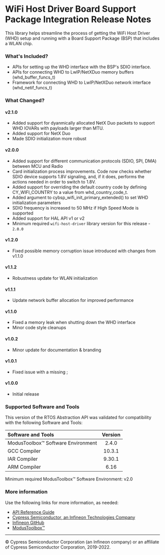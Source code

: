 # WiFi Host Driver Board Support Package Integration Release Notes
This library helps streamline the process of getting the WiFi Host Driver (WHD) setup and running with a Board Support Package (BSP) that includes a WLAN chip.

### What's Included?
* APIs for setting up the WHD interface with the BSP's SDIO interface.
* APIs for connecting WHD to LwIP/NetXDuo memory buffers (whd_buffer_funcs_t)
* Framework for connecting WHD to LwIP/NetXDuo network interface (whd_netif_funcs_t)

### What Changed?
#### v2.1.0
* Added support for dyanmically allocated NetX Duo packets to support WHD IOVARs with payloads larger than MTU.
* Added support for NetX Duo
* Made SDIO initialization more robust
#### v2.0.0
* Added support for different communication protocols (SDIO, SPI, DMA) between MCU and Radio
* Card initialization process improvements. Code now checks whether SDIO device supports 1.8V signaling, and, if it does, performs the actions needed in order to switch to 1.8V.
* Added support for overriding the default country code by defining CY_WIFI_COUNTRY to a value from whd_country_code_t.
* Added argument to cybsp_wifi_init_primary_extended() to set WHD initialization parameters
* SDIO frequency is increased to 50 MHz if High Speed Mode is supported
* Added support for HAL API v1 or v2
* Minimum required `wifi-host-driver` library version for this release - `2.0.0`
#### v1.2.0
* Fixed possible memory corruption issue introduced with changes from v1.1.0
#### v1.1.2
* Robustness update for WLAN initialization
#### v1.1.1
* Update network buffer allocation for improved performance
#### v1.1.0
* Fixed a memory leak when shutting down the WHD interface
* Minor code style cleanups
#### v1.0.2
* Minor update for documentation & branding
#### v1.0.1
* Fixed issue with a missing ;
#### v1.0.0
* Initial release

### Supported Software and Tools
This version of the RTOS Abstraction API was validated for compatibility with the following Software and Tools:

| Software and Tools                        | Version |
| :---                                      | :----:  |
| ModusToolbox™ Software Environment        | 2.4.0   |
| GCC Compiler                              | 10.3.1  |
| IAR Compiler                              | 9.30.1  |
| ARM Compiler                              | 6.16    |

Minimum required ModusToolbox™ Software Environment: v2.0

### More information
Use the following links for more information, as needed:
* [API Reference Guide](https://infineon.github.io/whd-bsp-integration/html/modules.html)
* [Cypress Semiconductor, an Infineon Technologies Company](http://www.cypress.com)
* [Infineon GitHub](https://github.com/infineon)
* [ModusToolbox™](https://www.cypress.com/products/modustoolbox-software-environment)

---
© Cypress Semiconductor Corporation (an Infineon company) or an affiliate of Cypress Semiconductor Corporation, 2019-2022.
